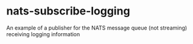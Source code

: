 # nats-subscribe-logging
An example of a publisher for the NATS message queue (not streaming) receiving logging information
